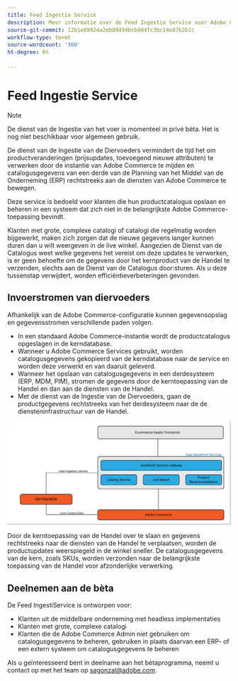 ```yaml
---
title: Feed Ingestie Service
description: Meer informatie over de Feed Ingestie Service voor Adobe Commerce
source-git-commit: 12b1e89924a2eb89494bcb884fc3bc14e87b2b1c
workflow-type: tm+mt
source-wordcount: '360'
ht-degree: 0%

---
```



# Feed Ingestie Service

>[!NOTE]
>
>De dienst van de Ingestie van het voer is momenteel in privé bèta. Het is nog niet beschikbaar voor algemeen gebruik.

De dienst van de Ingestie van de Diervoeders vermindert de tijd het om productveranderingen (prijsupdates, toevoegend nieuwe attributen) te verwerken door de instantie van Adobe Commerce te mijden en catalogusgegevens van een derde van de Planning van het Middel van de Onderneming (ERP) rechtstreeks aan de diensten van Adobe Commerce te bewegen.

Deze service is bedoeld voor klanten die hun productcatalogus opslaan en beheren in een systeem dat zich niet in de belangrijkste Adobe Commerce-toepassing bevindt.

Klanten met grote, complexe catalogi of catalogi die regelmatig worden bijgewerkt, maken zich zorgen dat de nieuwe gegevens langer kunnen duren dan u wilt weergeven in de live winkel. Aangezien de Dienst van de Catalogus weet welke gegevens het vereist om deze updates te verwerken, is er geen behoefte om de gegevens door het kernproduct van de Handel te verzenden, slechts aan de Dienst van de Catalogus door:sturen. Als u deze tussenstap verwijdert, worden efficiëntieverbeteringen gevonden.

## Invoerstromen van diervoeders

Afhankelijk van de Adobe Commerce-configuratie kunnen gegevensopslag en gegevensstromen verschillende paden volgen.

* In een standaard Adobe Commerce-instantie wordt de productcatalogus opgeslagen in de kerndatabase.
* Wanneer u Adobe Commerce Services gebruikt, worden catalogusgegevens gekopieerd van de kerndatabase naar de service en worden deze verwerkt en van daaruit geleverd.
* Wanneer het opslaan van catalogusgegevens in een derdesysteem (ERP, MDM, PIM), stromen de gegevens door de kerntoepassing van de Handel en dan aan de diensten van de Handel.
* Met de dienst van de Ingestie van de Diervoeders, gaan de productgegevens rechtstreeks van het derdesysteem naar de de diensteninfrastructuur van de Handel.

![Diervoederingestie](assets/feed-ingestion.png)

Door de kerntoepassing van de Handel over te slaan en gegevens rechtstreeks naar de diensten van de Handel te verplaatsen, worden de productupdates weerspiegeld in de winkel sneller. De catalogusgegevens van de kern, zoals SKUs, worden verzonden naar de belangrijkste toepassing van de Handel voor afzonderlijke verwerking.

## Deelnemen aan de bèta

De Feed IngestiService is ontworpen voor:

* Klanten uit de middelbare onderneming met headless implementaties
* Klanten met grote, complexe catalogi
* Klanten die de Adobe Commerce Admin niet gebruiken om catalogusgegevens te beheren, gebruiken in plaats daarvan een ERP- of een extern systeem om catalogusgegevens te beheren

Als u geïnteresseerd bent in deelname aan het bètaprogramma, neemt u contact op met het team op sagonzal@adobe.com.
